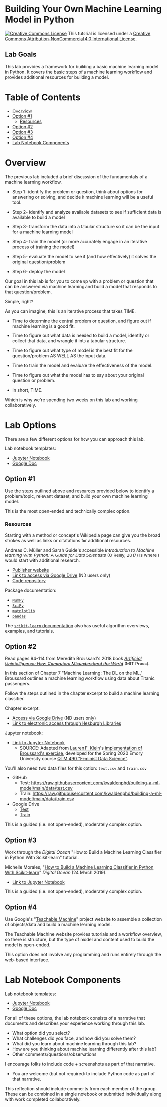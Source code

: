 # Building Your Own Machine Learning Model in Python

<a href="http://creativecommons.org/licenses/by-nc/4.0/" rel="license"><img style="border-width: 0;" src="https://i.creativecommons.org/l/by-nc/4.0/88x31.png" alt="Creative Commons License" /></a>
This tutorial is licensed under a <a href="http://creativecommons.org/licenses/by-nc/4.0/" rel="license">Creative Commons Attribution-NonCommercial 4.0 International License</a>.

## Lab Goals

This lab provides a framework for building a basic machine learning model in Python. It covers the basic steps of a machine learning workflow and provides additional resources for building a model.

# Table of Contents

- [Overview](#overview)
- [Option #1](#option-1)
  * [Resources](#resources)
- [Option #2](#option-2)
- [Option #3](#option-3)
- [Option #4](#option-4)
- [Lab Notebook Components](#lab-notebook-components)

# Overview

The previous lab included a brief discussion of the fundamentals of a machine learning workflow.

  * Step 1- identify the problem or question, think about options for answering or solving, and decide if machine learning will be a useful tool.

  * Step 2- identify and analyze available datasets to see if sufficient data is available to build a model

  * Step 3- transform the data into a tabular structure so it can be the input for a machine learning model

  * Step 4- train the model (or more accurately engage in an iterative process of training the model)

  * Step 5- evaluate the model to see if (and how effectively) it solves the original question/problem

  * Step 6- deploy the model

Our goal in this lab is for you to come up with a problem or question that can be answered via machine learning and build a model that responds to that question/problem.

Simple, right?

As you can imagine, this is an iterative process that takes TIME.

  * Time to determine the central problem or question, and figure out if machine learning is a good fit.

  * Time to figure out what data is needed to build a model, identify or collect that data, and wrangle it into a tabular structure.

  * Time to figure out what type of model is the best fit for the question/problem AS WELL AS the input data.

  * Time to train the model and evaluate the effectiveness of the model.

  * Time to figure out what the model has to say about your original question or problem.

  * In short, TIME.


Which is why we're spending two weeks on this lab and working collaboratively.

# Lab Options

There are a few different options for how you can approach this lab.

Lab notebook templates:
- [Jupyter Notebook](https://colab.research.google.com/drive/1Uen-hrgBbOLyGNYg0sjgeH-TFOUekqBk?usp=sharing)
- [Google Doc](https://docs.google.com/document/d/1-mG_8WLzM7cK8rjnsSOYJ-xbs0MoL-uxzXDWKD8cn6U/copy)

## Option #1

Use the steps outlined above and resources provided below to identify a problem/topic, relevant dataset, and build your own machine learning model.

This is the most open-ended and technically complex option.

### Resources

Starting with a method or concept's Wikipedia page can give you the broad strokes as well as links or citatations for additional resources.

Andreas C. Müller and Sarah Guide's accessible *Introduction to Machine learning With Python: A Guide for Data Scientists* (O'Reilly, 2017) is where I would start with additional research. 
- [Publisher website](https://www.oreilly.com/library/view/introduction-to-machine/9781449369880/)
- [Link to access via Google Drive](https://drive.google.com/file/d/1VHBuayX6PoZZrFaps-HLs3exXoLPSlSM/view?usp=sharing) (ND users only)
- [Code repository](https://github.com/amueller/introduction_to_ml_with_python)

Package documentation:
- [`NumPy`](https://numpy.org/install/)
- [`SciPy`](https://www.scipy.org/install.html)
- [`matplotlib`](https://matplotlib.org/3.3.3/users/installing.html)
- [`pandas`](https://pandas.pydata.org/pandas-docs/stable/getting_started/install.html)

The [`scikit-learn` documentation](https://scikit-learn.org/stable/index.html) also has useful algorithm overviews, examples, and tutorials. 

## Option #2

Read pages 94-114 from Meredith Broussard's 2018 book [*Artificial Unintelligence: How Computers Misunderstand the World*](https://onesearch.library.nd.edu/permalink/f/1phik6l/ndu_aleph004791189) (MIT Press). 

In this section of Chapter 7 "Machine Learning: The DL on the ML," Broussard outlines a machine learning workflow using data about Titanic passengers.

Follow the steps outlined in the chapter excerpt to build a machine learning classifier.

Chapter excerpt:
- [Access via Google Drive](https://drive.google.com/file/d/1sXJPcvk84SDB3QXCNWiKwL7AQ-gKcgh7/view?usp=sharing) (ND users only)
- [Link to electronic access through Hesburgh Libraries](https://onesearch.library.nd.edu/permalink/f/1phik6l/ndu_aleph004791189)

Jupyter notebook:
- [Link to Jupyter Notebook](https://colab.research.google.com/drive/1dJLBUyDvQZ7qGzsUxiVbegxZkDiDRMr4?usp=sharing)
  * SOURCE: Adapted from [Lauren F. Klein](https://lklein.com/)'s  [implementation of Broussard's exercise](https://github.com/laurenfklein/feminist-data-science/blob/master/notebooks/lab2-survival/lab2-survival-inclass.ipynb), developed for the Spring 2020 Emory University course [QTM 490 "Feminist Data Science"](https://github.com/laurenfklein/feminist-data-science).

You'll also need two data files for  this option: `text.csv` and `train.csv`
- GitHub
  * Test: https://raw.githubusercontent.com/kwaldenphd/building-a-ml-model/main/data/test.csv
  * Train: https://raw.githubusercontent.com/kwaldenphd/building-a-ml-model/main/data/train.csv
- Google Drive
  * [Test](https://drive.google.com/file/d/1YIKOH2upzQQUAiIqLwIqk5xdddetDsfR/view?usp=sharing)
  * [Train](https://drive.google.com/file/d/1CcHmC4hvVrLeM8AeSHmxCJSUvdXofGN_/view?usp=sharing)

This is a guided (i.e. not open-ended), moderately complex option.

## Option #3

Work through the *Digital Ocean* "How to Build a Machine Learning Classifier in Python With Scikit-learn" tutorial.

Michelle Morales, "[How to Build a Machine Learning Classifier in Python With Scikit-learn](https://www.digitalocean.com/community/tutorials/how-to-build-a-machine-learning-classifier-in-python-with-scikit-learn)" *Digital Ocean* (24 March 2019).
- [Link to Jupyter Notebook](https://colab.research.google.com/drive/1W0Onsdkmu_s3rGuXnm5PEWtPLlsONsXP?usp=sharing)

This is a guided (i.e. not open-ended), moderately complex option.

## Option #4

Use Google's "[Teachable Machine](https://teachablemachine.withgoogle.com/)" project website to assemble a collection of objects/data and build a machine learning model.

The Teachable Machine website provides tutorials and a workflow overview, so there is structure, but the type of model and content used to build the model is open-ended. 

This option does not involve any programming and runs entirely through the web-based interface.

# Lab Notebook Components

Lab notebook templates:
- [Jupyter Notebook](https://colab.research.google.com/drive/1Uen-hrgBbOLyGNYg0sjgeH-TFOUekqBk?usp=sharing)
- [Google Doc](https://docs.google.com/document/d/1-mG_8WLzM7cK8rjnsSOYJ-xbs0MoL-uxzXDWKD8cn6U/copy)

For all of these options, the lab notebook consists of a narrative that documents and describes your experience working through this lab. 
- What option did you select?
- What challenges did you face, and how did you solve them? 
- What did you learn about machine learning through this lab? 
- How are you thinking about machine learning differently after this lab?
- Other comments/questions/observations

I encourage folks to include code + screenshots as part of that narrative.
- You are welcome (but not required) to include Python code as part of that narrative.

This reflection should include comments from each member of the group. These can be combined in a single notebook or submitted individually along with work completed collaboratively.
